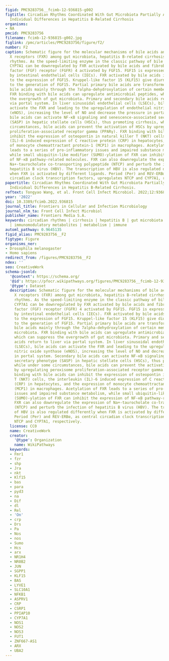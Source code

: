 ```yaml
---
figid: PMC9283756__fcimb-12-936815-g002
figtitle: Circadian Rhythms Coordinated With Gut Microbiota Partially Account for
  Individual Differences in Hepatitis B-Related Cirrhosis
organisms:
- NA
pmcid: PMC9283756
filename: fcimb-12-936815-g002.jpg
figlink: /pmc/articles/PMC9283756/figure/f2/
number: F2
caption: Schematic figure for the molecular mechanisms of bile acids and farnesoid
  X receptors (FXR) among gut microbiota, hepatitis B-related cirrhosis and circadian
  rhythms. As the speed-limiting enzyme in the classic pathway of bile acid synthesis,
  CYP7A1 can be downregulated by FXR activated by bile acids and fibroblast growth
  factor (FGF) receptor (FGFR) 4 activated by FGF15. FGF15 is expressed and secreted
  by intestinal endothelial cells (IECs). FXR activated by bile acids in IECs contributes
  to the expression of FGF15. Kruppel-like factor 15 (KLF15) give diurnal rhythms
  to the generation of FGF15. Partial primary bile acids are transformed into secondary
  bile acids mainly through the 7alpha-dehydroxylation of certain members of gut microbiota.
  FXR binding with bile acids can upregulate antimicrobial peptides, which can suppress
  the overgrowth of gut microbiota. Primary and secondary bile acids return to liver
  via portal system. In liver sinusoidal endothelial cells (LSECs), bile acids can
  activate the FXR and leading to the upregulation of endothelial nitric oxide synthase
  (eNOS), increasing the level of NO and decrease the pressure in portal system. Secondary
  bile acids can activate NF-κB signaling and senescence-associated secretary phenotype
  (SASP) in hepatic stellate cells (HSCs), thus promoting cirrhosis, while under some
  circumstances, bile acids can prevent the activation of HSCs by upregulating peroxisome
  proliferation-associated receptor gamma (PPARγ). FXR binding with bile acids can
  inhibit the expression of osteopontin in natural killer T (NKT) cells, the interleukin
  (IL)-6 induced expression of C reactive protein (CRP) in hepatocytes, and the expression
  of monocyte chemoattractant protein-1 (MCP1) in macrophages. Acetylation of FXR
  leads to a series of pro-inflammatory issues and impaired substance metabolism,
  while small ubiquitin-like modifier (SUMO)-ylation of FXR can inhibit the expression
  of NF-κB pathway-related molecules. FXR can also downregulate the expression of
  Na+-taurocholate co-transporting polypeptide (NTCP) and perturb the infection of
  hepatitis B virus (HBV). The transcription of HBV is also regulated differently
  when FXR is activated by different ligands. Period (Per) and REV-ERBα, as central
  circadian clock transcription factors, upregulates NTCP and CYP7A1, respectively.
papertitle: Circadian Rhythms Coordinated With Gut Microbiota Partially Account for
  Individual Differences in Hepatitis B-Related Cirrhosis.
reftext: Tongyao Wang, et al. Front Cell Infect Microbiol. 2022;12:936815.
year: '2022'
doi: 10.3389/fcimb.2022.936815
journal_title: Frontiers in Cellular and Infection Microbiology
journal_nlm_ta: Front Cell Infect Microbiol
publisher_name: Frontiers Media S.A.
keywords: circadian rhythms | cirrhosis | hepatitis B | gut microbiota | bile acids
  | immunomodulatory metabolites | metabolism | immune
automl_pathway: 0.9645135
figid_alias: PMC9283756__F2
figtype: Figure
organisms_ner:
- Drosophila melanogaster
- Homo sapiens
redirect_from: /figures/PMC9283756__F2
ndex: ''
seo: CreativeWork
schema-jsonld:
  '@context': https://schema.org/
  '@id': https://pfocr.wikipathways.org/figures/PMC9283756__fcimb-12-936815-g002.html
  '@type': Dataset
  description: Schematic figure for the molecular mechanisms of bile acids and farnesoid
    X receptors (FXR) among gut microbiota, hepatitis B-related cirrhosis and circadian
    rhythms. As the speed-limiting enzyme in the classic pathway of bile acid synthesis,
    CYP7A1 can be downregulated by FXR activated by bile acids and fibroblast growth
    factor (FGF) receptor (FGFR) 4 activated by FGF15. FGF15 is expressed and secreted
    by intestinal endothelial cells (IECs). FXR activated by bile acids in IECs contributes
    to the expression of FGF15. Kruppel-like factor 15 (KLF15) give diurnal rhythms
    to the generation of FGF15. Partial primary bile acids are transformed into secondary
    bile acids mainly through the 7alpha-dehydroxylation of certain members of gut
    microbiota. FXR binding with bile acids can upregulate antimicrobial peptides,
    which can suppress the overgrowth of gut microbiota. Primary and secondary bile
    acids return to liver via portal system. In liver sinusoidal endothelial cells
    (LSECs), bile acids can activate the FXR and leading to the upregulation of endothelial
    nitric oxide synthase (eNOS), increasing the level of NO and decrease the pressure
    in portal system. Secondary bile acids can activate NF-κB signaling and senescence-associated
    secretary phenotype (SASP) in hepatic stellate cells (HSCs), thus promoting cirrhosis,
    while under some circumstances, bile acids can prevent the activation of HSCs
    by upregulating peroxisome proliferation-associated receptor gamma (PPARγ). FXR
    binding with bile acids can inhibit the expression of osteopontin in natural killer
    T (NKT) cells, the interleukin (IL)-6 induced expression of C reactive protein
    (CRP) in hepatocytes, and the expression of monocyte chemoattractant protein-1
    (MCP1) in macrophages. Acetylation of FXR leads to a series of pro-inflammatory
    issues and impaired substance metabolism, while small ubiquitin-like modifier
    (SUMO)-ylation of FXR can inhibit the expression of NF-κB pathway-related molecules.
    FXR can also downregulate the expression of Na+-taurocholate co-transporting polypeptide
    (NTCP) and perturb the infection of hepatitis B virus (HBV). The transcription
    of HBV is also regulated differently when FXR is activated by different ligands.
    Period (Per) and REV-ERBα, as central circadian clock transcription factors, upregulates
    NTCP and CYP7A1, respectively.
  license: CC0
  name: CreativeWork
  creator:
    '@type': Organization
    name: WikiPathways
  keywords:
  - Fmr1
  - fzr
  - shp
  - Jra
  - nkt
  - Klf15
  - bas
  - para
  - pyd3
  - na
  - Dif
  - dl
  - Rel
  - 'On'
  - crp
  - Drs
  - Pa
  - Nos
  - nos
  - Sumo
  - Hcs
  - arx
  - NR1H4
  - NR0B2
  - JUN
  - SGPP1
  - KLF15
  - BAS
  - LYVE1
  - SLC10A1
  - NFKB1
  - ASPRV1
  - CRP
  - CSRP1
  - PPIAP10
  - CYP7A1
  - NOS1
  - NOS2
  - NOS3
  - FUT1
  - ZNF667-AS1
  - ARX
  - UBA2
---
```

